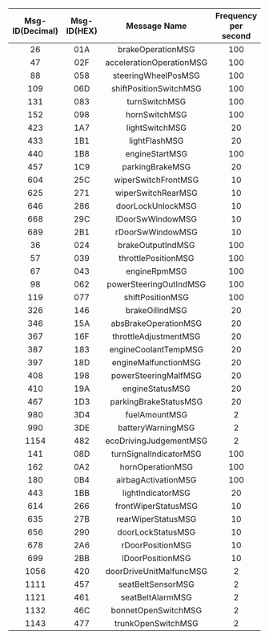 |Msg-ID(Decimal)|Msg-ID(HEX)| Message Name | Frequency per second | Variable Name A | Variable Name B|
|:---:|:---:|:---:|:---:|:---:|:---:|
|26|01A|brakeOperationMSG|100|CH|PT|brakeValueRAW||
|47|02F|accelerationOperationMSG|100|CH|PT|acceleratorValueRAW||
|88|058|steeringWheelPosMSG|100|CH|PT|steeringValueRAW||
|109|06D|shiftPositionSwitchMSG|100|CH|PT|shiftValueRAW||
|131|083|turnSwitchMSG|100|CH|BO|turnSwitchValueRAW||
|152|098|hornSwitchMSG|100|CH|BO|hornValueRAW||
|423|1A7|lightSwitchMSG|20|CH|BO|lightSwValueRAW||
|433|1B1|lightFlashMSG|20|CH|BO|lightFlValueRAW||
|440|1B8|engineStartMSG|100|CH|PT|engineValueRAW||
|457|1C9|parkingBrakeMSG|20|CH|PT|parkingValueRAW||
|604|25C|wiperSwitchFrontMSG|10|CH|BO|wiperFSwValueRAW||
|625|271|wiperSwitchRearMSG|10|CH|BO|wiperRSwValueRAW||
|646|286|doorLockUnlockMSG|10|CH|BO|doorLockValueRAW||
|668|29C|lDoorSwWindowMSG|10|CH|BO|lDoorSwValueRAW||
|689|2B1|rDoorSwWindowMSG|10|CH|BO|rDoorSwValueRAW||
|36|024|brakeOutputIndMSG|100|PT|CH|brakeOutputRAW||
|57|039|throttlePositionMSG|100|PT|CH|throttlePositionRAW||
|67|043|engineRpmMSG|100|PT|CH|engineRpmRAW|speedKphRAW|
|98|062|powerSteeringOutIndMSG|100|PT|CH|powerSteeringRAW|powerSteeringTorqueRAW|
|119|077|shiftPositionMSG|100|PT|CH|shiftPositionRAW||
|326|146|brakeOilIndMSG|20|PT|CH|||
|346|15A|absBrakeOperationMSG|20|PT|CH|||
|367|16F|throttleAdjustmentMSG|20|PT|CH|||
|387|183|engineCoolantTempMSG|20|PT|CH|||
|397|18D|engineMalfunctionMSG|20|PT|CH|engineMalfunctionRAW||
|408|198|powerSteeringMalfMSG|20|PT|CH|||
|410|19A|engineStatusMSG|20|PT|CH|engineStatusRAW||
|467|1D3|parkingBrakeStatusMSG|20|PT|CH|parkingBrakeStatusRAW||
|980|3D4|fuelAmountMSG|2|PT|CH|||
|990|3DE|batteryWarningMSG|2|PT|CH|||
|1154|482|ecoDrivingJudgementMSG|2|PT|CH|||
|141|08D|turnSignalIndicatorMSG|100|BO|CH|turnSignalIndicatorRAW||
|162|0A2|hornOperationMSG|100|BO|CH|||
|180|0B4|airbagActivationMSG|100|BO|CH|||
|443|1BB|lightIndicatorMSG|20|BO|CH|||
|614|266|frontWiperStatusMSG|10|BO|CH|||
|635|27B|rearWiperStatusMSG|10|BO|CH|||
|656|290|doorLockStatusMSG|10|BO|CH|doorLockStatusRAW||
|678|2A6|rDoorPositionMSG|10|BO|CH|rDoorLimitRAW|0,1,2|
|699|2BB|lDoorPositionMSG|10|BO|CH|lDoorLimitRAW|0,1,2|
|1056|420|doorDriveUnitMalfuncMSG|2|BO|CH|||
|1111|457|seatBeltSensorMSG|2|BO|CH|||
|1121|461|seatBeltAlarmMSG|2|BO|CH|||
|1132|46C|bonnetOpenSwitchMSG|2|BO|CH|||
|1143|477|trunkOpenSwitchMSG|2|BO|CH|||
